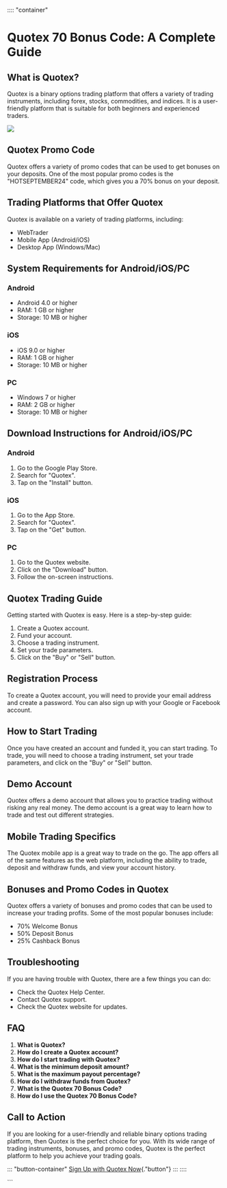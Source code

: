 :::: \"container\"
# Quotex 70 Bonus Code: A Complete Guide

## What is Quotex?

Quotex is a binary options trading platform that offers a variety of
trading instruments, including forex, stocks, commodities, and indices.
It is a user-friendly platform that is suitable for both beginners and
experienced traders.

[![](https://static.quotex.io/files/4_en/300_250.jpg)](https://traff.sbs/brokerqxlid)

## Quotex Promo Code

Quotex offers a variety of promo codes that can be used to get bonuses
on your deposits. One of the most popular promo codes is the
"HOTSEPTEMBER24" code, which gives you a 70% bonus on your
deposit.

## Trading Platforms that Offer Quotex

Quotex is available on a variety of trading platforms, including:

-   WebTrader
-   Mobile App (Android/iOS)
-   Desktop App (Windows/Mac)

## System Requirements for Android/iOS/PC

### Android

-   Android 4.0 or higher
-   RAM: 1 GB or higher
-   Storage: 10 MB or higher

### iOS

-   iOS 9.0 or higher
-   RAM: 1 GB or higher
-   Storage: 10 MB or higher

### PC

-   Windows 7 or higher
-   RAM: 2 GB or higher
-   Storage: 10 MB or higher

## Download Instructions for Android/iOS/PC

### Android

1.  Go to the Google Play Store.
2.  Search for "Quotex".
3.  Tap on the "Install" button.

### iOS

1.  Go to the App Store.
2.  Search for "Quotex".
3.  Tap on the "Get" button.

### PC

1.  Go to the Quotex website.
2.  Click on the "Download" button.
3.  Follow the on-screen instructions.

## Quotex Trading Guide

Getting started with Quotex is easy. Here is a step-by-step guide:

1.  Create a Quotex account.
2.  Fund your account.
3.  Choose a trading instrument.
4.  Set your trade parameters.
5.  Click on the "Buy" or "Sell" button.

## Registration Process

To create a Quotex account, you will need to provide your email address
and create a password. You can also sign up with your Google or Facebook
account.

## How to Start Trading

Once you have created an account and funded it, you can start trading.
To trade, you will need to choose a trading instrument, set your trade
parameters, and click on the "Buy" or "Sell" button.

## Demo Account

Quotex offers a demo account that allows you to practice trading without
risking any real money. The demo account is a great way to learn how to
trade and test out different strategies.

## Mobile Trading Specifics

The Quotex mobile app is a great way to trade on the go. The app offers
all of the same features as the web platform, including the ability to
trade, deposit and withdraw funds, and view your account history.

## Bonuses and Promo Codes in Quotex

Quotex offers a variety of bonuses and promo codes that can be used to
increase your trading profits. Some of the most popular bonuses include:

-   70% Welcome Bonus
-   50% Deposit Bonus
-   25% Cashback Bonus

## Troubleshooting

If you are having trouble with Quotex, there are a few things you can
do:

-   Check the Quotex Help Center.
-   Contact Quotex support.
-   Check the Quotex website for updates.

## FAQ

1.  **What is Quotex?**
2.  **How do I create a Quotex account?**
3.  **How do I start trading with Quotex?**
4.  **What is the minimum deposit amount?**
5.  **What is the maximum payout percentage?**
6.  **How do I withdraw funds from Quotex?**
7.  **What is the Quotex 70 Bonus Code?**
8.  **How do I use the Quotex 70 Bonus Code?**

## Call to Action

If you are looking for a user-friendly and reliable binary options
trading platform, then Quotex is the perfect choice for you. With its
wide range of trading instruments, bonuses, and promo codes, Quotex is
the perfect platform to help you achieve your trading goals.

::: \"button-container\"
[Sign Up with Quotex
Now](\%22https://traff.sbs/brokerqxsignup\%22){."button"}
:::
::::

\`\`\`

